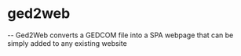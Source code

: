 # ged2web
--
Ged2Web converts a GEDCOM file into a SPA webpage that can be simply added to
any existing website
